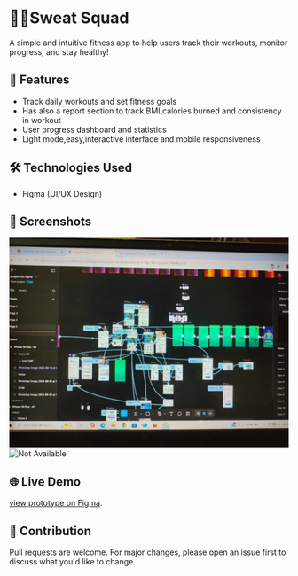 <!DOCTYPE html>
<html lang="en">
<head>
  <meta charset="UTF-8">
  <title>Fitness App - README</title>
  </head>
<body>

  <h1>🏋️‍♂️Sweat Squad</h1>
  <p>A simple and intuitive fitness app to help users track their workouts, monitor progress, and stay healthy!</p>

  <h2>🚀 Features</h2>
  <ul>
    <li>Track daily workouts and set fitness goals</li>
    <li>Has also a report section to track BMI,calories burned and consistency in workout</li>
    <li>User progress dashboard and statistics</li>
    <li>Light mode,easy,interactive interface and mobile responsiveness</li>
  </ul>

  <h2>🛠 Technologies Used</h2>
  <ul>
    <li>Figma (UI/UX Design)</li>
  </ul>
 
 <h2>📸 Screenshots</h2>
  <img src= "https://raw.githubusercontent.com/Scimath123/First-repository/a9030bad0129a37e73547603f98ed870a43779a7/Screenshot1.jpg" alt="Not Available">
  <img src= "C:\Users\User\Documents\Blackmagic Design\Screenshot2.jpg"  alt="Not Available">

  <h2>🌐 Live Demo</h2>
  <p> <a href= "https://www.figma.com/design/wDHWM2bacr1xc4Kpgdrxmh/project-for-figma?node-id=1-3&t=8ZPe34lNBNcLl9RE-1" target="_blank">view prototype on Figma</a>.</p>

  <h2>🙌 Contribution</h2>
  <p>Pull requests are welcome. For major changes, please open an issue first to discuss what you'd like to change.</p>

</body>
</html>
